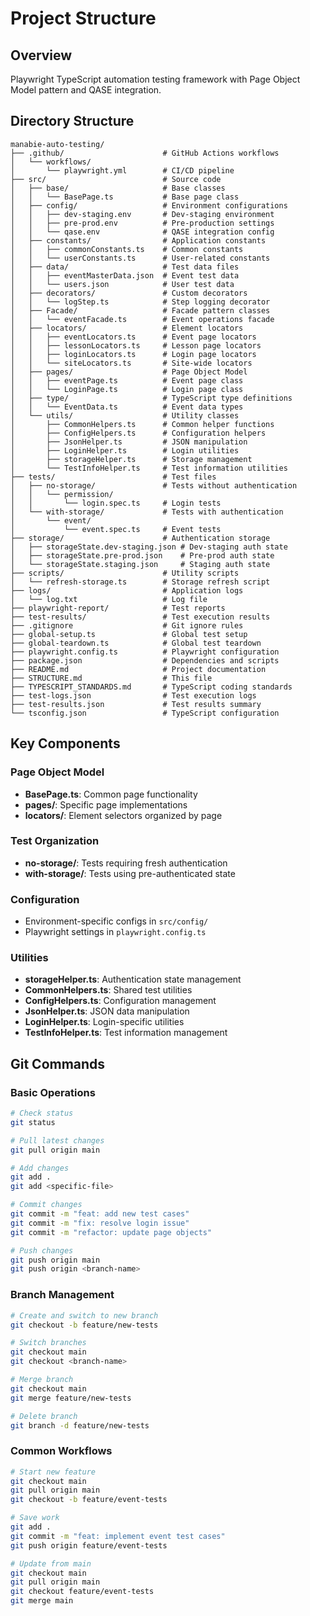 # Project Structure

## Overview
Playwright TypeScript automation testing framework with Page Object Model pattern and QASE integration.

## Directory Structure

```
manabie-auto-testing/
├── .github/                      # GitHub Actions workflows
│   └── workflows/
│       └── playwright.yml        # CI/CD pipeline
├── src/                          # Source code
│   ├── base/                     # Base classes
│   │   └── BasePage.ts           # Base page class
│   ├── config/                   # Environment configurations
│   │   ├── dev-staging.env       # Dev-staging environment
│   │   ├── pre-prod.env          # Pre-production settings
│   │   └── qase.env              # QASE integration config
│   ├── constants/                # Application constants
│   │   ├── commonConstants.ts    # Common constants
│   │   └── userConstants.ts      # User-related constants
│   ├── data/                     # Test data files
│   │   ├── eventMasterData.json  # Event test data
│   │   └── users.json            # User test data
│   ├── decorators/               # Custom decorators
│   │   └── logStep.ts            # Step logging decorator
│   ├── Facade/                   # Facade pattern classes
│   │   └── eventFacade.ts        # Event operations facade
│   ├── locators/                 # Element locators
│   │   ├── eventLocators.ts      # Event page locators
│   │   ├── lessonLocators.ts     # Lesson page locators
│   │   ├── loginLocators.ts      # Login page locators
│   │   └── siteLocators.ts       # Site-wide locators
│   ├── pages/                    # Page Object Model
│   │   ├── eventPage.ts          # Event page class
│   │   └── LoginPage.ts          # Login page class
│   ├── type/                     # TypeScript type definitions
│   │   └── EventData.ts          # Event data types
│   └── utils/                    # Utility classes
│       ├── CommonHelpers.ts      # Common helper functions
│       ├── ConfigHelpers.ts      # Configuration helpers
│       ├── JsonHelper.ts         # JSON manipulation
│       ├── LoginHelper.ts        # Login utilities
│       ├── storageHelper.ts      # Storage management
│       └── TestInfoHelper.ts     # Test information utilities
├── tests/                        # Test files
│   ├── no-storage/               # Tests without authentication
│   │   └── permission/
│   │       └── login.spec.ts     # Login tests
│   └── with-storage/             # Tests with authentication
│       └── event/
│           └── event.spec.ts     # Event tests
├── storage/                      # Authentication storage
│   ├── storageState.dev-staging.json # Dev-staging auth state
│   ├── storageState.pre-prod.json    # Pre-prod auth state
│   └── storageState.staging.json     # Staging auth state
├── scripts/                      # Utility scripts
│   └── refresh-storage.ts        # Storage refresh script
├── logs/                         # Application logs
│   └── log.txt                   # Log file
├── playwright-report/            # Test reports
├── test-results/                 # Test execution results
├── .gitignore                    # Git ignore rules
├── global-setup.ts               # Global test setup
├── global-teardown.ts            # Global test teardown
├── playwright.config.ts          # Playwright configuration
├── package.json                  # Dependencies and scripts
├── README.md                     # Project documentation
├── STRUCTURE.md                  # This file
├── TYPESCRIPT_STANDARDS.md       # TypeScript coding standards
├── test-logs.json                # Test execution logs
├── test-results.json             # Test results summary
└── tsconfig.json                 # TypeScript configuration
```

## Key Components

### Page Object Model
- **BasePage.ts**: Common page functionality
- **pages/**: Specific page implementations
- **locators/**: Element selectors organized by page

### Test Organization
- **no-storage/**: Tests requiring fresh authentication
- **with-storage/**: Tests using pre-authenticated state

### Configuration
- Environment-specific configs in `src/config/`
- Playwright settings in `playwright.config.ts`

### Utilities
- **storageHelper.ts**: Authentication state management
- **CommonHelpers.ts**: Shared test utilities
- **ConfigHelpers.ts**: Configuration management
- **JsonHelper.ts**: JSON data manipulation
- **LoginHelper.ts**: Login-specific utilities
- **TestInfoHelper.ts**: Test information management

## Git Commands

### Basic Operations
```bash
# Check status
git status

# Pull latest changes
git pull origin main

# Add changes
git add .
git add <specific-file>

# Commit changes
git commit -m "feat: add new test cases"
git commit -m "fix: resolve login issue"
git commit -m "refactor: update page objects"

# Push changes
git push origin main
git push origin <branch-name>
```

### Branch Management
```bash
# Create and switch to new branch
git checkout -b feature/new-tests

# Switch branches
git checkout main
git checkout <branch-name>

# Merge branch
git checkout main
git merge feature/new-tests

# Delete branch
git branch -d feature/new-tests
```

### Common Workflows
```bash
# Start new feature
git checkout main
git pull origin main
git checkout -b feature/event-tests

# Save work
git add .
git commit -m "feat: implement event test cases"
git push origin feature/event-tests

# Update from main
git checkout main
git pull origin main
git checkout feature/event-tests
git merge main
```